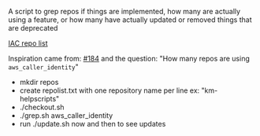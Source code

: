 A script to grep repos if things are implemented, how many are actually using a feature,
or how many have actually updated or removed things that are deprecated

[IAC repo list](https://docs.google.com/spreadsheets/d/1CNP3PUPbv3FcWecm453RvNpLuuySWbTvZ6R3jQQRqCU/edit#gid=0)

Inspiration came from: [#184](https://github.com/oslokommune/golden-path-iac/pull/184/files)
and the question: "How many repos are using `aws_caller_identity`"

* mkdir repos
* create repolist.txt with one repository name per line ex: "km-helpscripts"
* ./checkout.sh
* ./grep.sh aws_caller_identity
* run ./update.sh now and then to see updates
